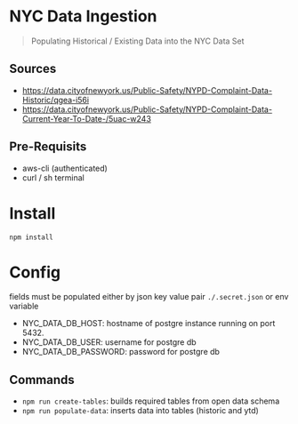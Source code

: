 # NYC Data Ingestion

> Populating Historical / Existing Data into the NYC Data Set

## Sources
* https://data.cityofnewyork.us/Public-Safety/NYPD-Complaint-Data-Historic/qgea-i56i
* https://data.cityofnewyork.us/Public-Safety/NYPD-Complaint-Data-Current-Year-To-Date-/5uac-w243

## Pre-Requisits
* aws-cli (authenticated)
* curl / sh terminal

# Install

`npm install`

# Config

fields must be populated either by json key value pair `./.secret.json` or env variable
* NYC_DATA_DB_HOST: hostname of postgre instance running on port 5432.
* NYC_DATA_DB_USER: username for postgre db
* NYC_DATA_DB_PASSWORD: password for postgre db

## Commands
* `npm run create-tables`: builds required tables from open data schema
* `npm run populate-data`: inserts data into tables (historic and ytd)


